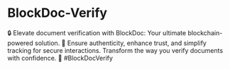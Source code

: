 # BlockDoc-Verify
🔒 Elevate document verification with BlockDoc: Your ultimate blockchain-powered solution. 📄 Ensure authenticity, enhance trust, and simplify tracking for secure interactions. Transform the way you verify documents with confidence. 🔗 #BlockDocVerify
